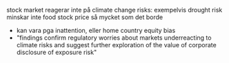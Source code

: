 
stock market reagerar inte på climate change risks: exempelvis drought risk minskar inte food stock price så mycket som det borde
- kan vara pga inattention, eller home country equity bias
- "findings confirm regulatory worries about markets underreacting to climate risks and suggest further exploration of the value of corporate disclosure of exposure risk"